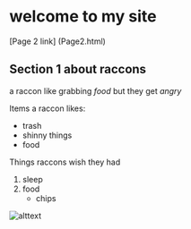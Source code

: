 # welcome to my site 

[Page 2 link] (Page2.html) 

## Section 1 about raccons 

a raccon like grabbing _food_ but they get _angry_

Items a raccon likes:
- trash 
- shinny things
- food 

Things raccons wish they had 
1. sleep
2. food
   - chips 

![alttext](https://i.guim.co.uk/img/media/708574c05460016c929bbc19d86b1edade55e43a/0_318_2882_1729/master/2882.jpg?width=1200&height=900&quality=85&auto=format&fit=crop&s=9278f6a94f3484a4ae9a57a0b6fa0a2a)



